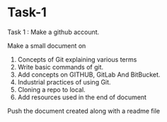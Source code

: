 # Task-1
Task 1 : Make a github account. 

  Make a small document on

  1. Concepts of Git explaining various terms 
  2. Write basic commands of git. 
  3. Add concepts on GITHUB, GitLab And BitBucket. 
  4. Industrial practices of using Git. 
  5. Cloning a repo to local.
  6. Add resources used in the end of document 

  Push the document created along with a readme file
